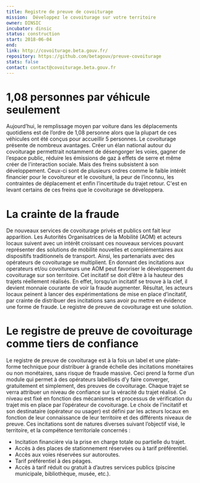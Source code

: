 ```yaml
---
title: Registre de preuve de covoiturage
mission:  Développez le covoiturage sur votre territoire
owner: DINSIC
incubator: dinsic 
status: construction
start: 2018-06-04 
end: 
link: http://covoiturage.beta.gouv.fr/
repository: https://github.com/betagouv/preuve-covoiturage
stats: false
contact: contact@covoiturage.beta.gouv.fr 
---
```


1,08 personnes par véhicule seulement
=====================================

Aujourd’hui, le remplissage moyen par voiture dans les déplacements quotidiens est de l’ordre de 1,08 personne alors que la plupart de ces véhicules ont été conçus pour accueillir 5 personnes. Le covoiturage présente de nombreux avantages. Créer un élan national autour du covoiturage permettrait notamment de désengorger les voies, gagner de l’espace public, réduire les émissions de gaz à effets de serre et même créer de l'interaction sociale. Mais des freins subsistent à son développement. Ceux-ci sont de plusieurs ordres comme le faible intérêt financier pour le covoitureur et le covoituré, la peur de l’inconnu, les contraintes de déplacement et enfin l’incertitude du trajet retour. C'est en levant certains de ces freins que le covoiturage se développera. 

La crainte de la fraude
=======================

De nouveaux services de covoiturage privés et publics ont fait leur apparition. Les Autorités Organisatrices de la Mobilité (AOM) et acteurs locaux suivent avec un intérêt croissant ces nouveaux services pouvant représenter des solutions de mobilité nouvelles et complémentaires aux dispositifs traditionnels de transport. Ainsi, les partenariats avec des opérateurs de covoiturage se multiplient. En donnant des incitations aux operateurs et/ou covoitureurs une AOM peut favoriser le développement du covoiturage sur son territoire. Cet incitatif se doit d’être à la hauteur des trajets réellement réalisés. En effet, lorsqu’un incitatif se trouve à la clef, il devient monnaie courante de voir la fraude augmenter. Résultat, les acteurs locaux peinent à lancer des expérimentations de mise en place d’incitatif, par crainte de distribuer des incitations sans avoir pu mettre en évidence une forme de fraude. Le registre de preuve de covoiturage est une solution.

Le registre de preuve de covoiturage comme tiers de confiance
=============================================================

Le registre de preuve de covoiturage est à la fois un label et une plate-forme technique pour distribuer à grande échelle des incitations monétaires ou non monétaires, sans risque de fraude massive. Ceci prend la forme d’un module qui permet à des opérateurs labellisés d’y faire converger, gratuitement et simplement, des preuves de covoiturage. Chaque trajet se verra attribuer un niveau de confiance sur la véracité du trajet réalisé. Ce niveau est fixé en fonction des mécanismes et processus de vérification du trajet mis en place par l’opérateur de covoiturage. Le choix de l’incitatif et son destinataire (opérateur ou usager) est défini par les acteurs locaux en fonction de leur connaissance de leur territoire et des différents niveaux de preuve. Ces incitations sont de natures diverses suivant l’objectif visé, le territoire, et la compétence territoriale concernés :
 - Incitation financière via la prise en charge totale ou partielle du trajet.
 - Accès à des places de stationnement réservées ou à tarif préférentiel.
 - Accès aux voies réservées sur autoroutes.
 - Tarif préférentiel à des péages.
 - Accès à tarif réduit ou gratuit à d’autres services publics (piscine municipale, bibliothèque, musée, etc.).

